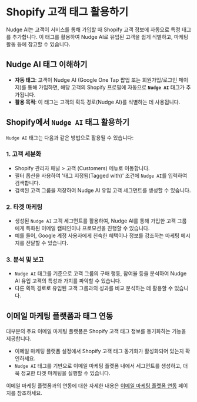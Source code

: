 # Shopify 고객 태그 활용하기

Nudge AI는 고객이 서비스를 통해 가입할 때 Shopify 고객 정보에 자동으로 특정 태그를 추가합니다. 이 태그를 활용하여 Nudge AI로 유입된 고객을 쉽게 식별하고, 마케팅 활동 등에 참고할 수 있습니다.

## Nudge AI 태그 이해하기

- **자동 태그**: 고객이 Nudge AI (Google One Tap 팝업 또는 회원가입/로그인 페이지)를 통해 가입하면, 해당 고객의 Shopify 프로필에 자동으로 **`Nudge AI`** 태그가 추가됩니다.
- **활용 목적**: 이 태그는 고객의 획득 경로(Nudge AI)를 식별하는 데 사용됩니다.

## Shopify에서 `Nudge AI` 태그 활용하기

`Nudge AI` 태그는 다음과 같은 방법으로 활용될 수 있습니다:

### 1. 고객 세분화

- Shopify 관리자 패널 > 고객 (Customers) 메뉴로 이동합니다.
- 필터 옵션을 사용하여 '태그 지정됨(Tagged with)' 조건에 `Nudge AI`를 입력하여 검색합니다.
- 검색된 고객 그룹을 저장하여 Nudge AI 유입 고객 세그먼트를 생성할 수 있습니다.

### 2. 타겟 마케팅

- 생성된 `Nudge AI` 고객 세그먼트를 활용하여, Nudge AI를 통해 가입한 고객 그룹에게 특화된 이메일 캠페인이나 프로모션을 진행할 수 있습니다.
- 예를 들어, Google 계정 사용자에게 친숙한 혜택이나 정보를 강조하는 마케팅 메시지를 전달할 수 있습니다.

### 3. 분석 및 보고

- `Nudge AI` 태그를 기준으로 고객 그룹의 구매 행동, 참여율 등을 분석하여 Nudge AI 유입 고객의 특성과 가치를 파악할 수 있습니다.
- 다른 획득 경로로 유입된 고객 그룹과의 성과를 비교 분석하는 데 활용할 수 있습니다.

## 이메일 마케팅 플랫폼과 태그 연동

대부분의 주요 이메일 마케팅 플랫폼은 Shopify 고객 태그 정보를 동기화하는 기능을 제공합니다.

- 이메일 마케팅 플랫폼 설정에서 Shopify 고객 태그 동기화가 활성화되어 있는지 확인하세요.
- `Nudge AI` 태그를 기반으로 이메일 마케팅 플랫폼 내에서 세그먼트를 생성하고, 더욱 정교한 타겟 마케팅을 실행할 수 있습니다.

이메일 마케팅 플랫폼과의 연동에 대한 자세한 내용은 [이메일 마케팅 플랫폼 연동](../../features-integrations/email-marketing/index.md) 페이지를 참조하세요.
